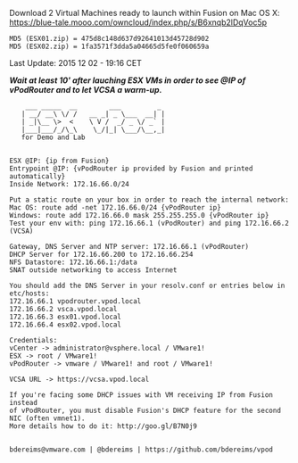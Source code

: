Download 2 Virtual Machines ready to launch within Fusion on Mac OS X:
https://blue-tale.mooo.com/owncloud/index.php/s/B6xnqb2lDqVoc5p

```
MD5 (ESX01.zip) = 475d8c148d637d92641013d45728d902
MD5 (ESX02.zip) = 1fa3571f3dda5a04665d5fe0f060659a
```

Last Update: 2015 12 02 - 19:16 CET


***Wait at least 10' after lauching ESX VMs in order to see @IP of vPodRouter and to let VCSA a warm-up.***

```
    ___ _____  __        ___         _    
   | __/ __\ \/ /   __ _| _ \___  __| |   
   | _|\__ \>  <    \ V /  _/ _ \/ _` |   
   |___|___/_/\_\    \_/|_| \___/\__,_|   
   for Demo and Lab         
                                         
                
ESX @IP: {ip from Fusion}
Entrypoint @IP: {vPodRouter ip provided by Fusion and printed automatically}
Inside Network: 172.16.66.0/24
                
Put a static route on your box in order to reach the internal network:
Mac OS: route add -net 172.16.66.0/24 {vPodRouter ip}
Windows: route add 172.16.66.0 mask 255.255.255.0 {vPodRouter ip}
Test your env with: ping 172.16.66.1 (vPodRouter) and ping 172.16.66.2 (VCSA)
               
Gateway, DNS Server and NTP server: 172.16.66.1 (vPodRouter)
DHCP Server for 172.16.66.200 to 172.16.66.254
NFS Datastore: 172.16.66.1:/data
SNAT outside networking to access Internet
                
You should add the DNS Server in your resolv.conf or entries below in etc/hosts:
172.16.66.1 vpodrouter.vpod.local
172.16.66.2 vsca.vpod.local
172.16.66.3 esx01.vpod.local
172.16.66.4 esx02.vpod.local

Credentials:
vCenter -> administrator@vsphere.local / VMware1!
ESX -> root / VMware1!
vPodRouter -> vmware / VMware1! and root / VMware1!

VCSA URL -> https://vcsa.vpod.local

If you're facing some DHCP issues with VM receiving IP from Fusion instead
of vPodRouter, you must disable Fusion's DHCP feature for the second NIC (often vmnet1).
More details how to do it: http://goo.gl/B7N0j9
                
                
bdereims@vmware.com | @bdereims | https://github.com/bdereims/vpod
```
